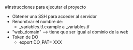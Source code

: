 #Instrucciones para ejecutar el proyecto

- Obtener una SSH para acceder al servidor
- Renombrar el nombre de:
    - _variables.tf.example a _variables.tf
- "web_domain" --> tiene que ser igual al dominio de la web
- Token de DO
    - 	export DO_PAT= XXX


